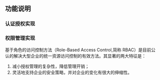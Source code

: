 ## 功能说明

### 认证授权实现

### 权限管理实现

基于角色的访问控制方法（Role-Based Access Control,简称 RBAC）是目前公认的解决大型企业的统一资源访问控制的有效方法。其显著的两大特征是：

1. 减小授权管理的复杂性，降低管理开销；
2. 灵活地支持企业的安全策略，并对企业的变化有很大的伸缩性。